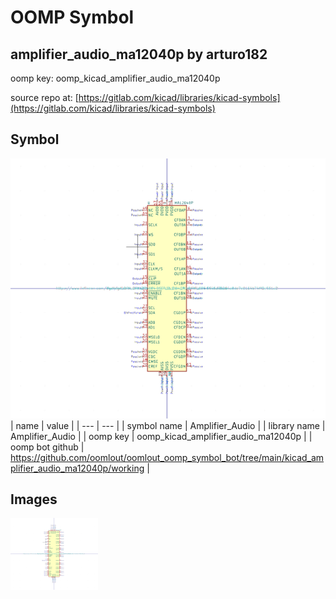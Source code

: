 # OOMP Symbol  
## amplifier_audio_ma12040p  by arturo182  
  
oomp key: oomp_kicad_amplifier_audio_ma12040p  
  
source repo at: [https://gitlab.com/kicad/libraries/kicad-symbols](https://gitlab.com/kicad/libraries/kicad-symbols)  
## Symbol  
  
[![working.png](working_600.png)](working.png)  
| name | value | 
| --- | --- | 
| symbol name | Amplifier_Audio | 
| library name | Amplifier_Audio | 
| oomp key | oomp_kicad_amplifier_audio_ma12040p | 
| oomp bot github | https://github.com/oomlout/oomlout_oomp_symbol_bot/tree/main/kicad_amplifier_audio_ma12040p/working | 
## Images  
  
[![working.png](working_140.png)](working.png)  
